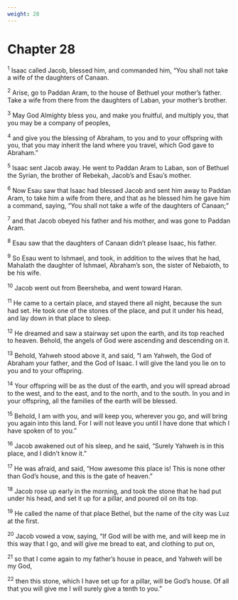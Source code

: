 ```yaml
---
weight: 28
---
```


# Chapter 28

<sup>1</sup> Isaac called Jacob, blessed him, and commanded him, “You shall not take a wife of the daughters of Canaan. 

<sup>2</sup> Arise, go to Paddan Aram, to the house of Bethuel your mother’s father. Take a wife from there from the daughters of Laban, your mother’s brother. 

<sup>3</sup> May God Almighty bless you, and make you fruitful, and multiply you, that you may be a company of peoples, 

<sup>4</sup> and give you the blessing of Abraham, to you and to your offspring with you, that you may inherit the land where you travel, which God gave to Abraham.” 

<sup>5</sup> Isaac sent Jacob away. He went to Paddan Aram to Laban, son of Bethuel the Syrian, the brother of Rebekah, Jacob’s and Esau’s mother. 

<sup>6</sup> Now Esau saw that Isaac had blessed Jacob and sent him away to Paddan Aram, to take him a wife from there, and that as he blessed him he gave him a command, saying, “You shall not take a wife of the daughters of Canaan;” 

<sup>7</sup> and that Jacob obeyed his father and his mother, and was gone to Paddan Aram. 

<sup>8</sup> Esau saw that the daughters of Canaan didn’t please Isaac, his father. 

<sup>9</sup> So Esau went to Ishmael, and took, in addition to the wives that he had, Mahalath the daughter of Ishmael, Abraham’s son, the sister of Nebaioth, to be his wife. 

<sup>10</sup> Jacob went out from Beersheba, and went toward Haran. 

<sup>11</sup> He came to a certain place, and stayed there all night, because the sun had set. He took one of the stones of the place, and put it under his head, and lay down in that place to sleep. 

<sup>12</sup> He dreamed and saw a stairway set upon the earth, and its top reached to heaven. Behold, the angels of God were ascending and descending on it. 

<sup>13</sup> Behold, Yahweh stood above it, and said, “I am Yahweh, the God of Abraham your father, and the God of Isaac. I will give the land you lie on to you and to your offspring. 

<sup>14</sup> Your offspring will be as the dust of the earth, and you will spread abroad to the west, and to the east, and to the north, and to the south. In you and in your offspring, all the families of the earth will be blessed. 

<sup>15</sup> Behold, I am with you, and will keep you, wherever you go, and will bring you again into this land. For I will not leave you until I have done that which I have spoken of to you.” 

<sup>16</sup> Jacob awakened out of his sleep, and he said, “Surely Yahweh is in this place, and I didn’t know it.” 

<sup>17</sup> He was afraid, and said, “How awesome this place is! This is none other than God’s house, and this is the gate of heaven.” 

<sup>18</sup> Jacob rose up early in the morning, and took the stone that he had put under his head, and set it up for a pillar, and poured oil on its top. 

<sup>19</sup> He called the name of that place Bethel, but the name of the city was Luz at the first. 

<sup>20</sup> Jacob vowed a vow, saying, “If God will be with me, and will keep me in this way that I go, and will give me bread to eat, and clothing to put on, 

<sup>21</sup> so that I come again to my father’s house in peace, and Yahweh will be my God, 

<sup>22</sup> then this stone, which I have set up for a pillar, will be God’s house. Of all that you will give me I will surely give a tenth to you.” 


